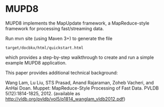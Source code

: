 MUPD8
=====

MUPD8 implements the MapUpdate framework, a MapReduce-style
framework for processing fast/streaming data.

Run mvn site (using Maven 3+) to generate the file

    target/docbkx/html/quickstart.html

which provides a step-by-step walkthrough to create and run
a simple example MUPD8 application.

This paper provides additional technical background:

Wang Lam, Lu Liu, STS Prasad, Anand Rajaraman, Zoheb Vacheri, and AnHai Doan.
Muppet: MapReduce-Style Processing of Fast Data. PVLDB 5(12):1814-1825, 2012.
(available as http://vldb.org/pvldb/vol5/p1814_wanglam_vldb2012.pdf)

